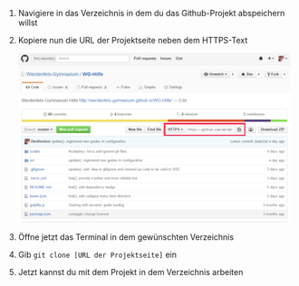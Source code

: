 1. Navigiere in das Verzeichnis in dem du das Github-Projekt abspeichern willst

2. Kopiere nun die URL der Projektseite neben dem HTTPS-Text 

    ![Screenshot 1](content/guides/GITHUB/CLONE/screen1.png)

3. Öffne jetzt das Terminal in dem gewünschten Verzeichnis 

4. Gib `git clone [URL der Projektseite]` ein

5. Jetzt kannst du mit dem Projekt in dem Verzeichnis arbeiten
